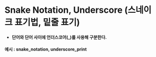 # Snake Notation, Underscore \(스네이크 표기법, 밑줄 표기\)

* #### 단어와 단어 사이에 언더스코어\(\_\)를 사용해 구분한다.

#### 예시 : snake\_notation, underscore\_print



